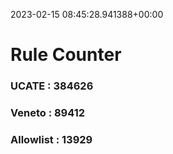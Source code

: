 2023-02-15 08:45:28.941388+00:00
# Rule Counter 
 ### UCATE : 384626

 ### Veneto : 89412

 ### Allowlist : 13929